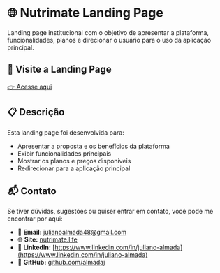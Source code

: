 # 🌐 Nutrimate Landing Page

Landing page institucional com o objetivo de apresentar a plataforma, funcionalidades, planos e direcionar o usuário para o uso da aplicação principal.

## 🚀 Visite a Landing Page

[👉 Acesse aqui](https://nutrimate.life)

## 📋 Descrição

Esta landing page foi desenvolvida para:

- Apresentar a proposta e os benefícios da plataforma
- Exibir funcionalidades principais
- Mostrar os planos e preços disponíveis
- Redirecionar para a aplicação principal

## 📬 Contato

Se tiver dúvidas, sugestões ou quiser entrar em contato, você pode me encontrar por aqui:

- 📧 **Email:** [julianoalmada48@gmail.com](mailto:julianoalmada48@gmail.com)  
- 🌐 **Site:** [nutrimate.life](https://nutrimate.life)  
- 💼 **LinkedIn:** [https://www.linkedin.com/in/juliano-almada](https://www.linkedin.com/in/juliano-almada)  
- 🐙 **GitHub:** [github.com/almadaj](https://github.com/almadaj)
